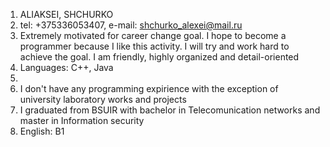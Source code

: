 1. ALIAKSEI, SHCHURKO
2. tel: +375336053407, e-mail: shchurko_alexei@mail.ru
3. Extremely motivated for career change goal. I hope to become a programmer because I like this activity. I will try and work hard to achieve the goal. I am friendly, highly organized and detail-oriented
5. Languages: C++, Java
6. 
7. I don't have any programming expirience with the exception of university laboratory works and projects 
8. I graduated from BSUIR with bachelor in Telecomunication networks and master in Information security
9. English: B1
